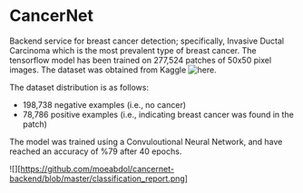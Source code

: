 # CancerNet
Backend service for breast cancer detection; specifically, Invasive Ductal
Carcinoma which is the most prevalent type of breast cancer. The tensorflow model has been
trained on 277,524 patches of 50x50 pixel images. The dataset was obtained from
Kaggle ![here](https://www.kaggle.com/paultimothymooney/breast-histopathology-images/download).

The dataset distribution is as follows:
* 198,738 negative examples (i.e., no cancer)
* 78,786 positive examples (i.e., indicating breast cancer was found in the
  patch)

The model was trained using a Convuloutional Neural Network, and have reached an
accuracy of %79 after 40 epochs.

![][https://github.com/moeabdol/cancernet-backend/blob/master/classification_report.png]
